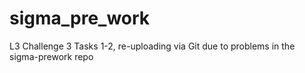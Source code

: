 # sigma_pre_work
L3 Challenge 3 Tasks 1-2, re-uploading via Git due to problems in the sigma-prework repo
